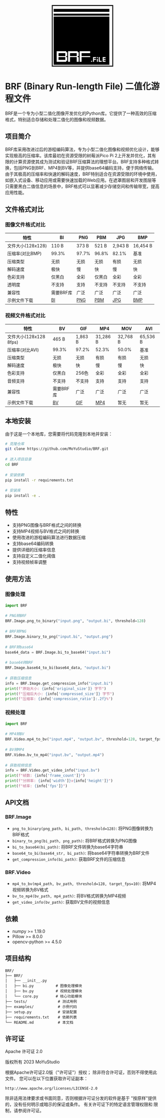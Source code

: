 <div align="center">
  <img src="assets/BRFx10.png" alt="BRF Logo" width="200"/>
</div>

# BRF (Binary Run-length File) 二值化游程文件

BRF是一个专为小型二值化图像开发优化的Python库。它提供了一种高效的压缩格式，特别适合存储和处理二值化的图像和视频数据。

## 项目简介

BRF库采用改进过后的游程编码算法，专为小型二值化图像和视频优化设计，能够实现极高的压缩率。该库最初在资源受限的树莓派Pico Pi 2上开发并优化，其有限的计算资源使其成为测试和验证BRF压缩算法的理想平台。BRF支持多种格式转换，包括PNG到BRF、MP4到BV等，并提供base64编码支持，便于网络传输。由于其极高的压缩率和快速的解码速度，BRF特别适合在资源受限的环境中使用，如嵌入式设备、移动应用或需要快速加载的Web应用。在遮罩图层和开发图层等只需要黑白二值信息的场景中，BRF格式可以显著减少存储空间和传输带宽，提高应用性能。

## 文件格式对比

### 图像文件格式对比

| 特性              | BI               | PNG                | PBM                | JPG                | BMP                |
| ----------------- | ---------------- | ------------------ | ------------------ | ------------------ | ------------------ |
| 文件大小(128x128) | 110 B            | 373 B              | 521 B              | 2,943 B            | 16,454 B           |
| 压缩率(对比BMP)   | 99.3%            | 97.7%              | 96.8%              | 82.1%              | 基准               |
| 压缩类型          | 无损             | 无损               | 无损               | 有损               | 无损               |
| 解码速度          | 极快             | 慢                 | 快                 | 慢                 | 快                 |
| 色彩支持          | 仅黑白           | 全彩               | 仅黑白             | 全彩               | 全彩               |
| 透明度            | 不支持           | 支持               | 不支持             | 不支持             | 不支持             |
| 兼容性            | 需要BRF库        | 广泛               | 广泛               | 广泛               | 广泛               |
| 示例文件下载      | [BI](assets/BRF.bi) | [PNG](assets/BRF.png) | [PBM](assets/BRF.pbm) | [JPG](assets/BRF.jpg) | [BMP](assets/BRF.bmp) |

### 视频文件格式对比

| 特性                   | BV               | GIF                | MP4                | MOV      | AVI      |
| ---------------------- | ---------------- | ------------------ | ------------------ | -------- | -------- |
| 文件大小(128x128 8fps) | 465 B            | 1,863 B            | 31,286 B           | 32,768 B | 65,536 B |
| 压缩率(对比AVI)        | 99.3%            | 97.2%              | 52.3%              | 50.0%    | 基准     |
| 压缩类型               | 无损             | 无损               | 有损               | 有损     | 无损     |
| 解码速度               | 极快             | 快                 | 慢                 | 慢       | 快       |
| 色彩支持               | 仅黑白           | 256色              | 全彩               | 全彩     | 全彩     |
| 音频支持               | 不支持           | 不支持             | 支持               | 支持     | 支持     |
| 兼容性                 | 需要BRF库        | 广泛               | 广泛               | 广泛     | 广泛     |
| 示例文件下载           | [BV](assets/BRF.bv) | [GIF](assets/BRF.gif) | [MP4](assets/BRF.mp4) | 暂无     | 暂无     |

## 本地安装

由于这是一个本地库，您需要将代码克隆到本地并安装：

```bash
# 克隆仓库
git clone https://github.com/MoYuStudio/BRF.git

# 进入项目目录
cd BRF

# 安装依赖
pip install -r requirements.txt

# 安装库
pip install -e .
```

## 特性

- 支持PNG图像与BRF格式之间的转换
- 支持MP4视频与BV格式之间的转换
- 使用改进的游程编码算法进行数据压缩
- 支持base64编码转换
- 提供详细的压缩率信息
- 支持自定义二值化阈值
- 支持视频帧率调整

## 使用方法

### 图像处理

```python
import BRF

# PNG转BRF
BRF.Image.png_to_binary("input.png", "output.bi", threshold=128)

# BRF转PNG
BRF.Image.binary_to_png("input.bi", "output.png")

# BRF转base64
base64_data = BRF.Image.bi_to_base64("input.bi")

# base64转BRF
BRF.Image.base64_to_bi(base64_data, "output.bi")

# 获取压缩信息
info = BRF.Image.get_compression_info("input.bi")
print(f"原始大小: {info['original_size']} 字节")
print(f"压缩后大小: {info['compressed_size']} 字节")
print(f"压缩率: {info['compression_ratio']:.2f}%")
```

### 视频处理

```python
import BRF

# MP4转BV
BRF.Video.mp4_to_bv("input.mp4", "output.bv", threshold=128, target_fps=10)

# BV转MP4
BRF.Video.bv_to_mp4("input.bv", "output.mp4")

# 获取视频信息
info = BRF.Video.get_video_info("input.bv")
print(f"帧数: {info['frame_count']}")
print(f"分辨率: {info['width']}x{info['height']}")
print(f"帧率: {info['fps']}")
```

## API文档

### BRF.Image

- `png_to_binary(png_path, bi_path, threshold=128)`: 将PNG图像转换为BRF格式
- `binary_to_png(bi_path, png_path)`: 将BRF格式转换为PNG图像
- `bi_to_base64(bi_path)`: 将BRF文件转换为base64字符串
- `base64_to_bi(base64_str, bi_path)`: 将base64字符串转换为BRF文件
- `get_compression_info(bi_path)`: 获取BRF文件的压缩信息

### BRF.Video

- `mp4_to_bv(mp4_path, bv_path, threshold=128, target_fps=10)`: 将MP4视频转换为BV格式
- `bv_to_mp4(bv_path, mp4_path)`: 将BV格式转换为MP4视频
- `get_video_info(bv_path)`: 获取BV文件的视频信息

## 依赖

- numpy >= 1.19.0
- Pillow >= 8.0.0
- opencv-python >= 4.5.0

## 项目结构

```
BRF/
├── BRF/
│   ├── __init__.py
│   ├── bi.py          # 图像处理模块
│   ├── bv.py          # 视频处理模块
│   └── core.py        # 核心功能模块
├── tests/              # 测试用例
├── examples/           # 示例代码
├── setup.py            # 安装配置
├── requirements.txt    # 依赖列表
└── README.md           # 本文档
```

## 许可证

Apache 许可证 2.0

版权所有 2023 MoYuStudio

根据Apache许可证2.0版（"许可证"）授权；
除非符合许可证，否则不得使用此文件。
您可以在以下位置获取许可证副本：

    http://www.apache.org/licenses/LICENSE-2.0

除非适用法律要求或书面同意，否则根据许可证分发的软件是基于
"按原样"提供的，没有任何明示或暗示的保证或条件。
有关许可证下的特定语言管理权限和
限制，请参阅许可证。
